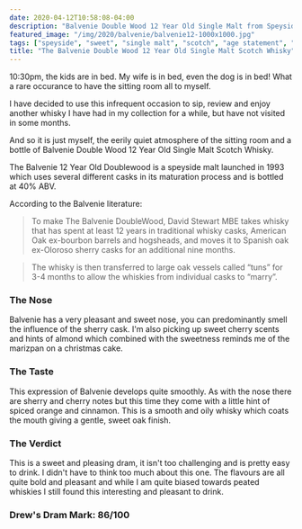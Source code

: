 ```yaml
---
date: 2020-04-12T10:58:08-04:00
description: "Balvenie Double Wood 12 Year Old Single Malt from Speyside"
featured_image: "/img/2020/balvenie/balvenie12-1000x1000.jpg"
tags: ["speyside", "sweet", "single malt", "scotch", "age statement", "balvenie", "twelve years old"]
title: "The Balvenie Double Wood 12 Year Old Single Malt Scotch Whisky"
---
```


10:30pm, the kids are in bed. My wife is in bed, even the dog is in bed! What a rare occurance to have the sitting room all to myself.


I have decided to use this infrequent occasion to sip, review and enjoy another whisky I have had in my collection for a while, but have not visited in some months.

And so it is just myself, the eerily quiet atmosphere of the sitting room and a bottle of Balvenie Double Wood 12 Year Old Single Malt Scotch Whisky.

 
The Balvenie 12 Year Old Doublewood is a speyside malt launched in 1993 which uses several different casks in its maturation process and is bottled at 40% ABV.

According to the Balvenie literature:

> To make The Balvenie DoubleWood, David Stewart MBE takes whisky that has spent at least 12 years in traditional whisky casks, American Oak ex-bourbon barrels and hogsheads, and moves it to Spanish oak ex-Oloroso sherry casks for an additional nine months. 

> The whisky is then transferred to large oak vessels called “tuns” for 3-4 months to allow the whiskies from individual casks to “marry”.  

 
### The Nose
 
Balvenie has a very pleasant and sweet nose, you can predominantly smell the influence of the sherry cask.  I'm also picking up sweet cherry scents and hints of almond which combined with the sweetness reminds me of the marizpan on a christmas cake.
 
 
### The Taste
 
This expression of Balvenie develops quite smoothly.  As with the nose there are sherry and cherry notes but this time they come with a little hint of spiced orange and cinnamon.  This is a smooth and oily whisky which coats the mouth giving a gentle, sweet oak finish.
 
 
### The Verdict
 
This is a sweet and pleasing dram, it isn't too challenging and is pretty easy to drink.  I didn't have to think too much about this one.  The flavours are all quite bold and pleasant and while I am quite biased towards peated whiskies I still found this interesting and pleasant to drink.
 
 
### Drew's Dram Mark:  86/100

